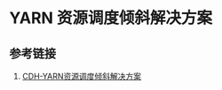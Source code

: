 # YARN 资源调度倾斜解决方案


## 参考链接
1. [CDH-YARN资源调度倾斜解决方案](work/component/Big-Data/CDH/CDH-YARN资源调度倾斜解决方案.md)